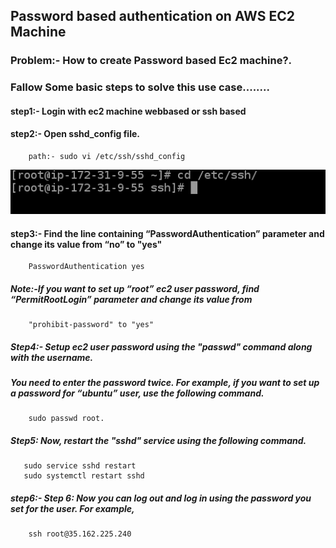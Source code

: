 ## Password based authentication  on AWS EC2 Machine
### Problem:- How to create Password based Ec2 machine?.
### Fallow Some basic steps to solve this use case........
#### step1:- Login with ec2 machine webbased or ssh based
#### step2:- Open sshd_config file.
        path:- sudo vi /etc/ssh/sshd_config
![ssh location](Images/Day02/1.png)
#### step3:- Find the line containing “PasswordAuthentication” parameter and change its value from “no” to "yes"
        PasswordAuthentication yes
##### Note:-If you want to set up “root” ec2 user password, find  “PermitRootLogin” parameter and change its value from 
        "prohibit-password" to "yes"
##### Step4:- Setup ec2 user password using the "passwd" command along with the username.
##### You need to enter the password twice. For example, if you want to set up a password for “ubuntu” user, use the following command.
        sudo passwd root.
##### Step5: Now, restart the "sshd" service using the following command.
       sudo service sshd restart
       sudo systemctl restart sshd
##### step6:- Step 6: Now you can log out and log in using the password you set for the user. For example,
        ssh root@35.162.225.240